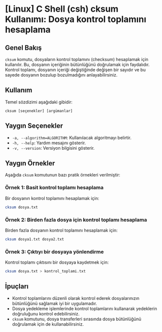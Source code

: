 # [Linux] C Shell (csh) cksum Kullanımı: Dosya kontrol toplamını hesaplama

## Genel Bakış
`cksum` komutu, dosyaların kontrol toplamını (checksum) hesaplamak için kullanılır. Bu, dosyanın içeriğinin bütünlüğünü doğrulamak için faydalıdır. Kontrol toplamı, dosyanın içeriği değiştiğinde değişen bir sayıdır ve bu sayede dosyanın bozulup bozulmadığını anlayabilirsiniz.

## Kullanım
Temel sözdizimi aşağıdaki gibidir:

```
cksum [seçenekler] [argümanlar]
```

## Yaygın Seçenekler
- `-a, --algorithm=ALGORITHM`: Kullanılacak algoritmayı belirtir.
- `-h, --help`: Yardım mesajını gösterir.
- `-v, --version`: Versiyon bilgisini gösterir.

## Yaygın Örnekler
Aşağıda `cksum` komutunun bazı pratik örnekleri verilmiştir:

### Örnek 1: Basit kontrol toplamı hesaplama
Bir dosyanın kontrol toplamını hesaplamak için:
```bash
cksum dosya.txt
```

### Örnek 2: Birden fazla dosya için kontrol toplamı hesaplama
Birden fazla dosyanın kontrol toplamını hesaplamak için:
```bash
cksum dosya1.txt dosya2.txt
```

### Örnek 3: Çıktıyı bir dosyaya yönlendirme
Kontrol toplamı çıktısını bir dosyaya kaydetmek için:
```bash
cksum dosya.txt > kontrol_toplami.txt
```

## İpuçları
- Kontrol toplamlarını düzenli olarak kontrol ederek dosyalarınızın bütünlüğünü sağlamak iyi bir uygulamadır.
- Dosya yedekleme işlemlerinde kontrol toplamlarını kullanarak yedeklerin doğruluğunu kontrol edebilirsiniz.
- `cksum` komutunu, dosya transferleri sırasında dosya bütünlüğünü doğrulamak için de kullanabilirsiniz.